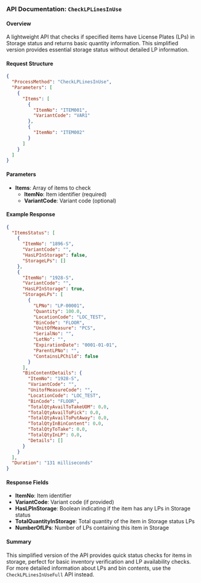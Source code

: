 ### API Documentation: `CheckLPLinesInUse`

#### Overview
A lightweight API that checks if specified items have License Plates (LPs) in Storage status and returns basic quantity information. This simplified version provides essential storage status without detailed LP information.

#### Request Structure
```json
{
  "ProcessMethod": "CheckLPLinesInUse",
  "Parameters": [
    {
      "Items": [
        {
          "ItemNo": "ITEM001",
          "VariantCode": "VAR1"
        },
        {
          "ItemNo": "ITEM002"
        }
      ]
    }
  ]
}
```

#### Parameters
- **Items**: Array of items to check
  - **ItemNo**: Item identifier (required)
  - **VariantCode**: Variant code (optional)

#### Example Response
```json
{
  "ItemsStatus": [
    {
      "ItemNo": "1896-S",
      "VariantCode": "",
      "HasLPInStorage": false,
      "StorageLPs": []
    },
    {
      "ItemNo": "1928-S",
      "VariantCode": "",
      "HasLPInStorage": true,
      "StorageLPs": [
        {
          "LPNo": "LP-00001",
          "Quantity": 100.0,
          "LocationCode": "LOC_TEST",
          "BinCode": "FLOOR",
          "UnitOfMeasure": "PCS",
          "SerialNo": "",
          "LotNo": "",
          "ExpirationDate": "0001-01-01",
          "ParentLPNo": "",
          "ContainsLPChild": false
        }
      ],
      "BinContentDetails": {
        "ItemNo": "1928-S",
        "VariantCode": "",
        "UnitofMeasureCode": "",
        "LocationCode": "LOC_TEST",
        "BinCode": "FLOOR",
        "TotalQtyAvailToTakeUOM": 0.0,
        "TotalQtyAvailToPick": 0.0,
        "TotalQtyAvailToPutAway": 0.0,
        "TotalQtyInBinContent": 0.0,
        "TotalQtyToTake": 0.0,
        "TotalQtyInLP": 0.0,
        "Details": []
      }
    }
  ],
  "Duration": "131 milliseconds"
}
```

#### Response Fields
- **ItemNo**: Item identifier
- **VariantCode**: Variant code (if provided)
- **HasLPInStorage**: Boolean indicating if the item has any LPs in Storage status
- **TotalQuantityInStorage**: Total quantity of the item in Storage status LPs
- **NumberOfLPs**: Number of LPs containing this item in Storage

#### Summary
This simplified version of the API provides quick status checks for items in storage, perfect for basic inventory verification and LP availability checks. For more detailed information about LPs and bin contents, use the `CheckLPLinesInUseFull` API instead.
